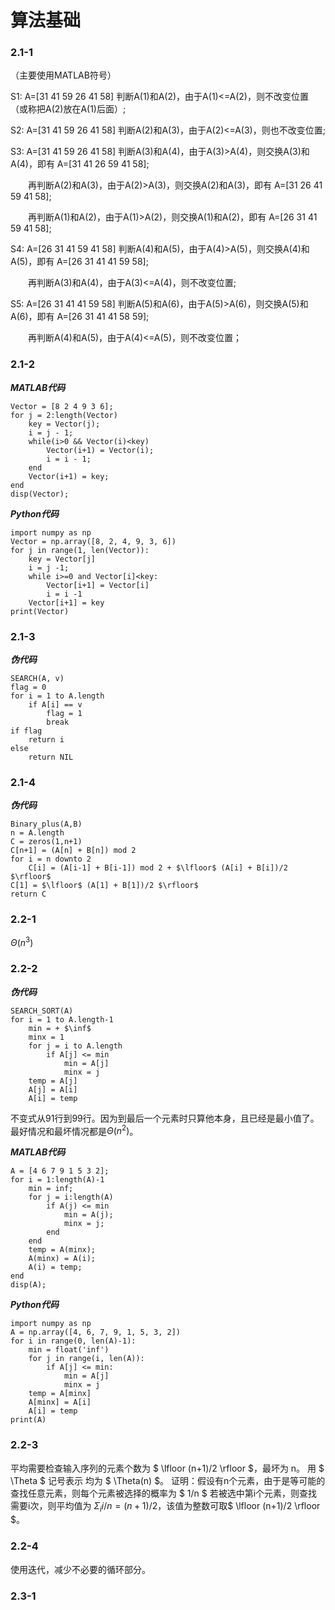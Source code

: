 # 算法基础
### 2.1-1
（主要使用MATLAB符号）

S1: A=[31 41 59 26 41 58] 判断A(1)和A(2)，由于A(1)<=A(2)，则不改变位置（或称把A(2)放在A(1)后面）;

S2: A=[31 41 59 26 41 58] 判断A(2)和A(3)，由于A(2)<=A(3)，则也不改变位置;

S3: A=[31 41 59 26 41 58] 判断A(3)和A(4)，由于A(3)>A(4)，则交换A(3)和A(4)，即有 A=[31 41 26 59 41 58];

&emsp;&emsp;再判断A(2)和A(3)，由于A(2)>A(3)，则交换A(2)和A(3)，即有 A=[31 26 41 59 41 58];
    
&emsp;&emsp;再判断A(1)和A(2)，由于A(1)>A(2)，则交换A(1)和A(2)，即有 A=[26 31 41 59 41 58];
    
S4: A=[26 31 41 59 41 58] 判断A(4)和A(5)，由于A(4)>A(5)，则交换A(4)和A(5)，即有 A=[26 31 41 41 59 58];

&emsp;&emsp;再判断A(3)和A(4)，由于A(3)<=A(4)，则不改变位置;
    
S5: A=[26 31 41 41 59 58] 判断A(5)和A(6)，由于A(5)>A(6)，则交换A(5)和A(6)，即有 A=[26 31 41 41 58 59];

&emsp;&emsp;再判断A(4)和A(5)，由于A(4)<=A(5)，则不改变位置；
    
### 2.1-2
***MATLAB代码***

```
Vector = [8 2 4 9 3 6];
for j = 2:length(Vector)
    key = Vector(j);
    i = j - 1;
    while(i>0 && Vector(i)<key)
        Vector(i+1) = Vector(i);
        i = i - 1;
    end
    Vector(i+1) = key;
end
disp(Vector);
```

***Python代码***
```
import numpy as np
Vector = np.array([8, 2, 4, 9, 3, 6])
for j in range(1, len(Vector)):
    key = Vector[j]
    i = j -1;
    while i>=0 and Vector[i]<key:
        Vector[i+1] = Vector[i]
        i = i -1
    Vector[i+1] = key
print(Vector)
```

### 2.1-3
***伪代码***

```
SEARCH(A, v)
flag = 0
for i = 1 to A.length
    if A[i] == v
        flag = 1
        break
if flag
    return i
else
    return NIL
```

### 2.1-4
***伪代码***
```
Binary_plus(A,B)
n = A.length
C = zeros(1,n+1)
C[n+1] = (A[n] + B[n]) mod 2
for i = n downto 2
    C[i] = (A[i-1] + B[i-1]) mod 2 + $\lfloor$ (A[i] + B[i])/2 $\rfloor$
C[1] = $\lfloor$ (A[1] + B[1])/2 $\rfloor$
return C
```

### 2.2-1
$\Theta(n^3)$

### 2.2-2
***伪代码***
```
SEARCH_SORT(A)
for i = 1 to A.length-1
    min = + $\inf$
    minx = 1
    for j = i to A.length
        if A[j] <= min
            min = A[j]
            minx = j
    temp = A[j]
    A[j] = A[i]
    A[i] = temp
```
不变式从91行到99行。因为到最后一个元素时只算他本身，且已经是最小值了。
最好情况和最坏情况都是$\Theta(n^2)$。

***MATLAB代码***
```
A = [4 6 7 9 1 5 3 2];
for i = 1:length(A)-1
    min = inf;
    for j = i:length(A)
        if A(j) <= min
            min = A(j);
            minx = j;
        end
    end
    temp = A(minx);
    A(minx) = A(i);
    A(i) = temp;
end
disp(A);
```

***Python代码***
```
import numpy as np
A = np.array([4, 6, 7, 9, 1, 5, 3, 2])
for i in range(0, len(A)-1):
    min = float('inf')
    for j in range(i, len(A)):
        if A[j] <= min:
            min = A[j]
            minx = j
    temp = A[minx]
    A[minx] = A[i]
    A[i] = temp
print(A)
```

### 2.2-3
平均需要检查输入序列的元素个数为 $ \lfloor (n+1)/2 \rfloor $，最坏为 n。
用 $ \Theta $ 记号表示 均为 $ \Theta(n) $。
证明：假设有n个元素，由于是等可能的查找任意元素，则每个元素被选择的概率为 $ 1/n $
若被选中第i个元素，则查找需要i次，则平均值为 $\Sigma_i i/n = (n+1)/2$，该值为整数可取$ \lfloor (n+1)/2 \rfloor $。

### 2.2-4

使用迭代，减少不必要的循环部分。

### 2.3-1

